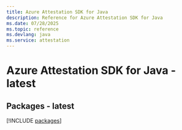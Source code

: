 ```yaml
---
title: Azure Attestation SDK for Java
description: Reference for Azure Attestation SDK for Java
ms.date: 07/28/2025
ms.topic: reference
ms.devlang: java
ms.service: attestation
---
```

# Azure Attestation SDK for Java - latest
## Packages - latest
[!INCLUDE [packages](attestation-index.md)]